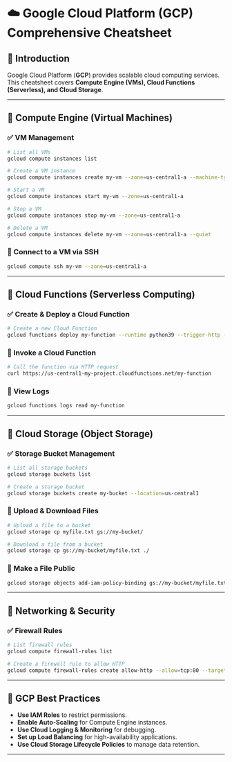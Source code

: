# ☁️ Google Cloud Platform (GCP) Comprehensive Cheatsheet

## 🔹 Introduction
Google Cloud Platform (**GCP**) provides scalable cloud computing services. This cheatsheet covers **Compute Engine (VMs), Cloud Functions (Serverless), and Cloud Storage**.

---

## 🔹 Compute Engine (Virtual Machines)
### ✅ VM Management
```sh
# List all VMs
gcloud compute instances list

# Create a VM instance
gcloud compute instances create my-vm --zone=us-central1-a --machine-type=e2-medium --image-family=debian-11 --image-project=debian-cloud

# Start a VM
gcloud compute instances start my-vm --zone=us-central1-a

# Stop a VM
gcloud compute instances stop my-vm --zone=us-central1-a

# Delete a VM
gcloud compute instances delete my-vm --zone=us-central1-a --quiet
```

### 📌 Connect to a VM via SSH
```sh
gcloud compute ssh my-vm --zone=us-central1-a
```

---

## 🔹 Cloud Functions (Serverless Computing)
### ✅ Create & Deploy a Cloud Function
```sh
# Create a new Cloud Function
gcloud functions deploy my-function --runtime python39 --trigger-http --allow-unauthenticated --region=us-central1
```

### 📌 Invoke a Cloud Function
```sh
# Call the function via HTTP request
curl https://us-central1-my-project.cloudfunctions.net/my-function
```

### 📌 View Logs
```sh
gcloud functions logs read my-function
```

---

## 🔹 Cloud Storage (Object Storage)
### ✅ Storage Bucket Management
```sh
# List all storage buckets
gcloud storage buckets list

# Create a storage bucket
gcloud storage buckets create my-bucket --location=us-central1
```

### 📌 Upload & Download Files
```sh
# Upload a file to a bucket
gcloud storage cp myfile.txt gs://my-bucket/

# Download a file from a bucket
gcloud storage cp gs://my-bucket/myfile.txt ./
```

### 📌 Make a File Public
```sh
gcloud storage objects add-iam-policy-binding gs://my-bucket/myfile.txt --role=roles/storage.objectViewer --member=allUsers
```

---

## 🔹 Networking & Security
### ✅ Firewall Rules
```sh
# List firewall rules
gcloud compute firewall-rules list

# Create a firewall rule to allow HTTP
gcloud compute firewall-rules create allow-http --allow=tcp:80 --target-tags=http-server
```

---

## 🔹 GCP Best Practices
- **Use IAM Roles** to restrict permissions.
- **Enable Auto-Scaling** for Compute Engine instances.
- **Use Cloud Logging & Monitoring** for debugging.
- **Set up Load Balancing** for high-availability applications.
- **Use Cloud Storage Lifecycle Policies** to manage data retention.

---